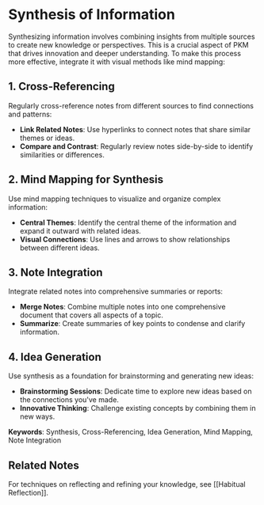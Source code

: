 
# Synthesis of Information

Synthesizing information involves combining insights from multiple sources to create new knowledge or perspectives. This is a crucial aspect of PKM that drives innovation and deeper understanding. To make this process more effective, integrate it with visual methods like mind mapping:


## 1. **Cross-Referencing**

Regularly cross-reference notes from different sources to find connections and patterns:

- **Link Related Notes**: Use hyperlinks to connect notes that share similar themes or ideas.
- **Compare and Contrast**: Regularly review notes side-by-side to identify similarities or differences.


## 2. **Mind Mapping for Synthesis**

Use mind mapping techniques to visualize and organize complex information:

- **Central Themes**: Identify the central theme of the information and expand it outward with related ideas.
- **Visual Connections**: Use lines and arrows to show relationships between different ideas.


## 3. **Note Integration**

Integrate related notes into comprehensive summaries or reports:

- **Merge Notes**: Combine multiple notes into one comprehensive document that covers all aspects of a topic.
- **Summarize**: Create summaries of key points to condense and clarify information.


## 4. **Idea Generation**

Use synthesis as a foundation for brainstorming and generating new ideas:

- **Brainstorming Sessions**: Dedicate time to explore new ideas based on the connections you've made.
- **Innovative Thinking**: Challenge existing concepts by combining them in new ways.

**Keywords**: Synthesis, Cross-Referencing, Idea Generation, Mind Mapping, Note Integration


## Related Notes

For techniques on reflecting and refining your knowledge, see [[Habitual Reflection]].
